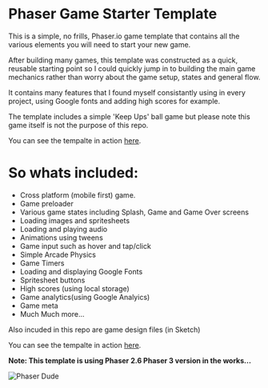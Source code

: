 # Phaser Game Starter Template

This is a simple, no frills, Phaser.io game template that contains all the various elements you will need to start your new game.

After building many games, this  template was constructed as a quick, reusable starting point so I could quickly jump in to building the main game mechanics rather than worry about the game setup, states and general flow.

It contains many features that I found myself consistantly using in every project, using Google fonts and adding high scores for example.

The template includes a simple 'Keep Ups' ball game but please note this game itself is not the purpose of this repo.

You can see the tempalte in action [here](https://www.simondarcyonline.com/phaser-game/).

So whats included:
===

- Cross platform (mobile first) game.
- Game preloader
- Various game states including Splash, Game and Game Over screens
- Loading images and spritesheets
- Loading and playing audio
- Animations using tweens
- Game input such as hover and tap/click
- Simple Arcade Physics
- Game Timers
- Loading and displaying Google Fonts
- Spritesheet buttons
- High scores (using local storage)
- Game analytics(using Google Analyics)
- Game meta
- Much Much more...

Also incuded in this repo are game design files (in Sketch)

You can see the tempalte in action [here](https://www.simondarcyonline.com/phaser-game).

**Note: This template is using Phaser 2.6 Phaser 3 version in the works...**

![Phaser Dude](https://phaser.io/images/shop/space-dude.png "Phaser Dude")
